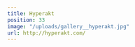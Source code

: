 ```yaml
---
title: Hyperakt
position: 33
image: "/uploads/gallery__hyperakt.jpg"
url: http://hyperakt.com/
---
```


